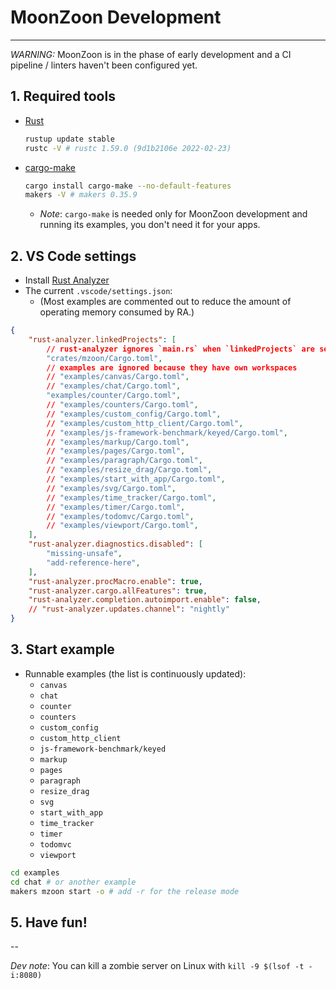 # MoonZoon Development

---

_WARNING:_ MoonZoon is in the phase of early development and a CI pipeline / linters haven't been configured yet.

## 1. Required tools

- [Rust](https://www.rust-lang.org/)
  ```bash
  rustup update stable
  rustc -V # rustc 1.59.0 (9d1b2106e 2022-02-23)
  ```

- [cargo-make](https://sagiegurari.github.io/cargo-make/)
  ```bash
  cargo install cargo-make --no-default-features
  makers -V # makers 0.35.9
  ```
  - _Note_: `cargo-make` is needed only for MoonZoon development and running its examples, you don't need it for your apps.

## 2. VS Code settings

- Install [Rust Analyzer](https://rust-analyzer.github.io/)
- The current `.vscode/settings.json`: 
  - (Most examples are commented out to reduce the amount of operating memory consumed by RA.)

```json
{
    "rust-analyzer.linkedProjects": [
        // rust-analyzer ignores `main.rs` when `linkedProjects` are set
        "crates/mzoon/Cargo.toml",
        // examples are ignored because they have own workspaces
        // "examples/canvas/Cargo.toml",
        // "examples/chat/Cargo.toml",
        "examples/counter/Cargo.toml",
        // "examples/counters/Cargo.toml",
        // "examples/custom_config/Cargo.toml",
        // "examples/custom_http_client/Cargo.toml",
        // "examples/js-framework-benchmark/keyed/Cargo.toml",
        // "examples/markup/Cargo.toml",
        // "examples/pages/Cargo.toml",
        // "examples/paragraph/Cargo.toml",
        // "examples/resize_drag/Cargo.toml",
        // "examples/start_with_app/Cargo.toml",
        // "examples/svg/Cargo.toml",
        // "examples/time_tracker/Cargo.toml",
        // "examples/timer/Cargo.toml",
        // "examples/todomvc/Cargo.toml",
        // "examples/viewport/Cargo.toml",
    ],
    "rust-analyzer.diagnostics.disabled": [
        "missing-unsafe",
        "add-reference-here",
    ],
    "rust-analyzer.procMacro.enable": true,
    "rust-analyzer.cargo.allFeatures": true,
    "rust-analyzer.completion.autoimport.enable": false,
    // "rust-analyzer.updates.channel": "nightly"
}
```

</details>

## 3. Start example

- Runnable examples (the list is continuously updated):
  - `canvas`
  - `chat`
  - `counter`
  - `counters`
  - `custom_config`
  - `custom_http_client`
  - `js-framework-benchmark/keyed`
  - `markup`
  - `pages`
  - `paragraph`
  - `resize_drag`
  - `svg`
  - `start_with_app`
  - `time_tracker`
  - `timer`
  - `todomvc`
  - `viewport`

```sh
cd examples
cd chat # or another example
makers mzoon start -o # add -r for the release mode
```

## 5. Have fun!

--

_Dev note_: You can kill a zombie server on Linux with `kill -9 $(lsof -t -i:8080)`
